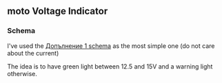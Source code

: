 ## moto Voltage Indicator

### Schema
I've used the [Допълнение 1 schema](http://www.kn34pc.com/construct/kolo_hristov_av_rgb.html) as the most simple one (do not care about the current)

The idea is to have green light between 12.5 and 15V and a warning light otherwise.
